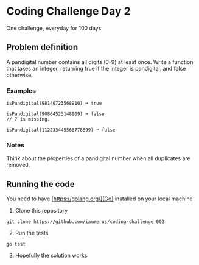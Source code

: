 # Coding Challenge Day 2

One challenge, everyday for 100 days

## Problem definition

A pandigital number contains all digits (0-9) at least once. Write a function that takes an integer, returning true if the integer is pandigital, and false otherwise.

### Examples
```
isPandigital(98140723568910) ➞ true

isPandigital(90864523148909) ➞ false
// 7 is missing.

isPandigital(112233445566778899) ➞ false
```
### Notes

Think about the properties of a pandigital number when all duplicates are removed.

## Running the code

You need to have [https://golang.org/](Go) installed on your local machine

1. Clone this repository
```
git clone https://github.com/iammerus/coding-challenge-002
```

2. Run the tests
```
go test
```

3. Hopefully the solution works